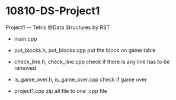 # 10810-DS-Project1
Project1 -- Tetris @Data Structures by RST

- main.cpp

- put_blocks.h, put_blocks.cpp
put the block on game table

- check_line.h, check_line.cpp
check if there is any line has to be removed

- is_game_over.h, is_game_over.cpp
check if game over

- project1.cpp
zip all file to one .cpp file
